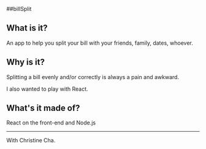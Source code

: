 ##billSplit

What is it?
---
An app to help you split your bill with your friends, family, dates, whoever.

Why is it?
---
Splitting a bill evenly and/or correctly is always a pain and awkward. 

I also wanted to play with React. 

What's it made of?
---
React on the front-end and Node.js 

---
With Christine Cha. 